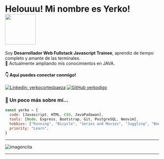 <!--
<p align="center">
  <img align="center" width="100%" src="https://media-exp1.licdn.com/dms/image/C4E16AQHyANZgkWMbnQ/profile-displaybackgroundimage-shrink_200_800/0/1630871166844?e=1649894400&v=beta&t=SMORlVujwO4mhW0oknqhjFMBOx3zinS0aP2h9vdUAVk" />
</p>
-->

<h1>Helouuu! Mi nombre es Yerko!<img width="100" src="https://i.giphy.com/media/Wj7lNjMNDxSmc/giphy.webp"></h1>
<p>Soy <b>Desarrollador Web Fullstack Javascript Trainee</b>, aprendiz de tiempo completo y amante de las terminales.<br>🌱 Actualmente ampliando mis conocimientos en JAVA.</p>

<h4>👇 Aquí puedes conectar conmigo!</h4>

[![Linkedin: yerkocortesbaeza](https://img.shields.io/badge/-yerkocortesbaeza-blue?style=flat-square&logo=Linkedin&logoColor=white&link=https://www.linkedin.com/in/yerkocortesbaeza/)](https://www.linkedin.com/in/yerkocortesbaeza/)
[![GitHub yerkodigo](https://img.shields.io/github/followers/yerkodigo?label=follow&style=social)](https://github.com/yerkodigo)

<!--
[![Top Langs](https://github-readme-stats.vercel.app/api/top-langs/?username=yerkodigo&layout=compact)](https://github.com/yerkodigo/github-readme-stats)
-->

### 🤖 Un poco más sobre mí...  

```javascript
const yerko = {
  code: [Javascript, HTML, CSS, JavaPadawan],
  tools: [Node, Express, Bootstrap, Git, PostgreSQL, Neovim],
  hobbies: ["Running", "Bicycle", "Series and Movies", "Juggling", "Books"],
  priority: "Learn",
}
```

___

<p align="left">
<img src="https://github-readme-stats.vercel.app/api/top-langs/?username=yerkodigo&langs_count=5&border_radius=10&layout=default&custom_title=Lenguajes%20más%20utilizados&hide=shell" alt="imagencita">
</p>

___


<!--
**yerkodigo/yerkodigo** is a ✨ _special_ ✨ repository because its `README.md` (this file) appears on your GitHub profile.

Here are some ideas to get you started:

- 🔭 I’m currently working on ...
- 🌱 I’m currently learning ...
- 👯 I’m looking to collaborate on ...
- 🤔 I’m looking for help with ...
- 💬 Ask me about ...
- 📫 How to reach me: ...
- 😄 Pronouns: ...
- ⚡ Fun fact: ...
-->
